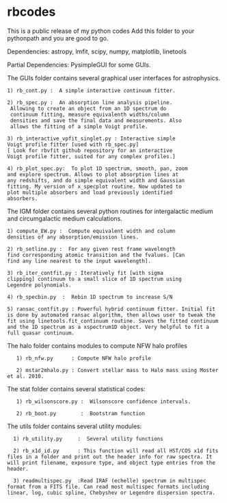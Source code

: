 # rbcodes
This is a public release of my python codes
Add this folder to your pythonpath and you are good to go.

Dependencies:  astropy, lmfit, scipy, numpy, matplotlib, linetools

Partial Dependencies: PysimpleGUI for some GUIs. 

The GUIs folder contains several graphical user interfaces for astrophysics. 

	1) rb_cont.py :  A simple interactive continuum fitter. 

	2) rb_spec.py :  An absorption line analysis pipeline.
	 Allowing to create an object from an 1D spectrum do 
	 continuum fitting, measure equivalenth widths/column 
	 densities and save the final data and measurements. Also 
	 allows the fitting of a simple Voigt profile. 

	3) rb_interactive_vpfit_singlet.py : Interactive simple 
	Voigt profile fitter [used with rb_spec.py]
	[ Look for rbvfit github repository for an interactive 
	Voigt profile fitter, suited for any complex profiles.]

	4) rb_plot_spec.py:  To plot 1D spectrum, smooth, pan, zoom 
	and explore spectrum. Allows to plot absorption lines at 
	any redshifts, and do simple equivalent width and Gaussian 
	fitting. My version of x_specplot routine. Now updated to 
	plot multiple absorbers and load previously identified 
	absorbers. 


The IGM folder contains several python routines for intergalactic medium and circumgalactic medium calculations.

	1) compute_EW.py :  Compute equivalent width and column 
	densities of any absorption/emission lines.

	2) rb_setline.py :  For any given rest frame wavelength 
	find corresponding atomic transition and the fvalues. [Can 
	find any line nearest to the input wavelength].

	3) rb_iter_contfit.py : Iteratively fit [with sigma 
	clipping] continuum to a small slice of 1D spectrum using 
	Legendre polynomials.

	4) rb_specbin.py  :  Rebin 1D spectrum to increase S/N

	5) ransac_contfit.py : Powerful hybrid continuum fitter. Initial fit is done by automated ransac algorithm, then allows user to tweak the fit using linetools.fit_continuum routine. Saves the fitted continuum and the 1D spectrum as a xspectrum1D object. Very helpful to fit a full quasar continuum.	

The halo folder contains modules to compute NFW halo profiles

       1) rb_nfw.py      : Compute NFW halo profile

       2) mstar2mhalo.py : Convert stellar mass to Halo mass using Moster et al. 2010.
The stat folder contains several statistical codes:

       1) rb_wilsonscore.py :  Wilsonscore confidence intervals.

       2) rb_boot.py        :  Bootstram function

The utils folder contains several utility modules:

      1) rb_utility.py     :  Several utility functions

      2) rb_x1d_id.py      : This function will read all HST/COS x1d fits files in a folder and print out the header info for raw spectra. It will print filename, exposure type, and object type entries from the header.

      3) readmultispec.py  :Read IRAF (echelle) spectrum in multispec format from a FITS file. Can read most multispec formats including linear, log, cubic spline, Chebyshev or Legendre dispersion spectra.

	



